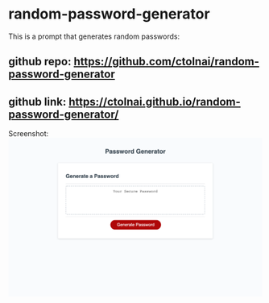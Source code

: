 # random-password-generator
This is a prompt that generates random passwords:

## github repo: https://github.com/ctolnai/random-password-generator

## github link: https://ctolnai.github.io/random-password-generator/

Screenshot:
 <img src= "assets/images/screenshot.png">
